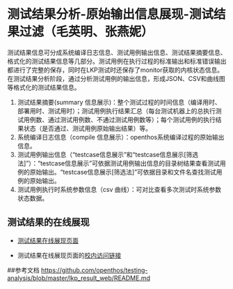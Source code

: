 # 测试结果分析-原始输出信息展现-测试结果过滤（毛英明、张燕妮）
测试结果信息可分成系统编译日志信息、测试用例输出信息、测试结果摘要信息、格式化的测试结果信息等几部分。测试用例在执行过程的标准输出和标准错误输出都进行了完整的保存，同时在LKP测试时还保存了monitor获取的内核状态信息。在测试结果分析阶段，通过分析测试用例的输出信息，形成JSON、CSV和曲线图等格式化的测试结果信息。

1. 测试结果摘要(summary 信息展示)：整个测试过程的时间信息（编译用时、部署用时、测试用时）；测试用例执行结果汇总（每台测试机器上的总执行测试用例数、通过测试用例数、不通过测试用例数等）；每个测试用例的执行结果状态（是否通过、测试用例原始输出结果）等。
1. 系统编译日志信息（compile 信息展示）：openthos系统编译过程的原始输出信息。
1. 测试用例输出信息（“testcase信息展示”和“testcase信息展示[筛选法]”）：“testcase信息展示”可依据测试用例输出信息的目录树结果查看测试用例的原始输出。“testcase信息展示[筛选法]”可依据目录和文件名查找测试用例的原始输出。
1. 测试用例执行时系统参数信息（csv 曲线）：可对比查看多次测试时系统参数状态数据。

## 测试结果的在线展现

 * [测试结果在线展现页面](http://os.cs.tsinghua.edu.cn/openthos/result.php)

* 测试结果在线展现页面的[校内访问链接](http://166.111.131.12:7780/result.php)

##参考文档
https://github.com/openthos/testing-analysis/blob/master/lkp_result_web/README.md
